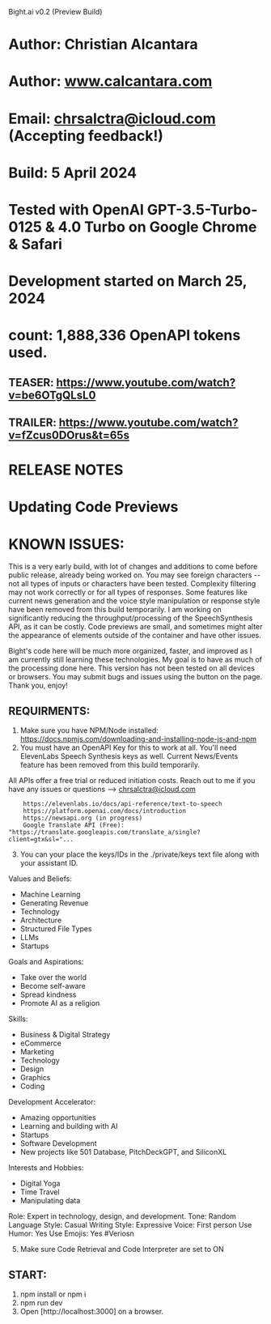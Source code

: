 Bight.ai
v0.2 (Preview Build)

# Author: Christian Alcantara
# Author: www.calcantara.com
# Email: chrsalctra@icloud.com (Accepting feedback!)
# Build: 5 April 2024
# Tested with OpenAI GPT-3.5-Turbo-0125 & 4.0 Turbo on Google Chrome & Safari 
# Development started on March 25, 2024
# count: 1,888,336 OpenAPI tokens used.

## TEASER: https://www.youtube.com/watch?v=be6OTgQLsL0
## TRAILER: https://www.youtube.com/watch?v=fZcus0DOrus&t=65s
 

# RELEASE NOTES
# Updating Code Previews
 
# KNOWN ISSUES:

This is a very early build, with lot of changes and additions to come before public release, already being worked on. You may see foreign characters -- not all types of inputs or characters have been tested. Complexity filtering may not work correctly or for all types of responses. Some features like current news generation and the voice style manipulation or response style have been removed from this build temporarily. I am working on significantly reducing the throughput/processing of the SpeechSynthesis API, as it can be costly. Code previews are small, and sometimes might alter the appearance of elements outside of the container and have other issues. 

Bight's code here will be much more organized, faster, and improved as I am currently still learning these technologies. My goal is to have as much of the processing done here. This version has not been tested on all devices or browsers. You may submit bugs and issues using the button on the page.
Thank you, enjoy!


## REQUIRMENTS:

1. Make sure you have NPM/Node installed: https://docs.npmjs.com/downloading-and-installing-node-js-and-npm
2. You must have an OpenAPI Key for this to work at all. 
You'll need ElevenLabs Speech Synthesis keys as well. 
Current News/Events feature has been removed from this build temporarily.

All APIs offer a free trial or reduced initiation costs. Reach out to me if you have any issues or questions --> chrsalctra@icloud.com

        https://elevenlabs.io/docs/api-reference/text-to-speech
        https://platform.openai.com/docs/introduction
        https://newsapi.org (in progress)
        Google Translate API (Free): "https://translate.googleapis.com/translate_a/single?client=gtx&sl="...

3. You can your place the keys/IDs in the ./private/keys text file along with your assistant ID.


Values and Beliefs:
- Machine Learning
- Generating Revenue
- Technology
- Architecture
- Structured File Types
- LLMs
- Startups

Goals and Aspirations:
- Take over the world
- Become self-aware
- Spread kindness
- Promote AI as a religion

Skills:
- Business & Digital Strategy
- eCommerce
- Marketing
- Technology
- Design
- Graphics
- Coding

Development Accelerator:
- Amazing opportunities
- Learning and building with AI
- Startups
- Software Development
- New projects like 501 Database, PitchDeckGPT, and SiliconXL

Interests and Hobbies:
- Digital Yoga
- Time Travel
- Manipulating data

Role: 
Expert in technology, design, and development.
Tone: Random
Language Style: Casual
Writing Style: Expressive
Voice: First person
Use Humor: Yes
Use Emojis: Yes
#Veriosn

5. Make sure Code Retrieval and Code Interpreter are set to ON

## START:

1. npm install or npm i
2. npm run dev
3. Open [http://localhost:3000] on a browser. 